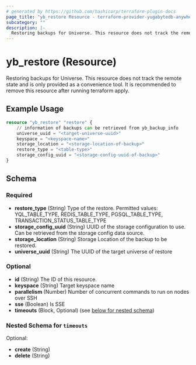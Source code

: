```yaml
---
# generated by https://github.com/hashicorp/terraform-plugin-docs
page_title: "yb_restore Resource - terraform-provider-yugabytedb-anywhere"
subcategory: ""
description: |-
  Restoring backups for Universe. This resource does not track the remote state and is only provided as a convenience tool. It is recommended to remove this resource after running terraform apply.
---
```


# yb_restore (Resource)

Restoring backups for Universe. This resource does not track the remote state and is only provided as a convenience tool. It is recommended to remove this resource after running terraform apply.

## Example Usage

```terraform
resource "yb_restore" "restore" {
    // information of backups can be retrieved from yb_backup_info
    universe_uuid = "<target-universe-uuid>"
    keyspace = "<keyspace-name>"
    storage_location = "<storage-location-of-backup>"
    restore_type = "<table-type>"
    storage_config_uuid = "<storage-config-uuid-of-backup>"
}
```

<!-- schema generated by tfplugindocs -->
## Schema

### Required

- **restore_type** (String) Type of the restore. Permitted values: YQL_TABLE_TYPE, REDIS_TABLE_TYPE, PGSQL_TABLE_TYPE, TRANSACTION_STATUS_TABLE_TYPE
- **storage_config_uuid** (String) UUID of the storage configuration to use. Can be retrieved from the storage config data source.
- **storage_location** (String) Storage Location of the backup to be restored.
- **universe_uuid** (String) The UUID of the target universe of restore

### Optional

- **id** (String) The ID of this resource.
- **keyspace** (String) Target keyspace name
- **parallelism** (Number) Number of concurrent commands to run on nodes over SSH
- **sse** (Boolean) Is SSE
- **timeouts** (Block, Optional) (see [below for nested schema](#nestedblock--timeouts))

<a id="nestedblock--timeouts"></a>
### Nested Schema for `timeouts`

Optional:

- **create** (String)
- **delete** (String)


